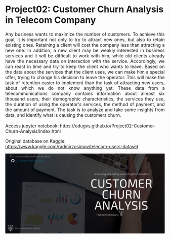 # Project02: Customer Churn Analysis in Telecom Company

<div align="justify">Any business wants to maximize the number of customers. To achieve this goal, it is important not only to try to attract new ones, but also to retain existing ones. Retaining a client will cost the company less than attracting a new one. In addition, a new client may be weakly interested in business services and it will be difficult to work with him, while old clients already have the necessary data on interaction with the service. Accordingly, we can react in time and try to keep the client who wants to leave. Based on the data about the services that the client uses, we can make him a special offer, trying to change his decision to leave the operator. This will make the task of retention easier to implement than the task of attracting new users, about which we do not know anything yet. These data from a telecommunications company contains information about almost six thousand users, their demographic characteristics, the services they use, the duration of using the operator's services, the method of payment, and the amount of payment. The task is to analyze and take some insights from data, and identify what is causing the customers churn. </div>

<br>
Access jupyter notebook: https://edugvs.github.io/Project02-Customer-Churn-Analysis/index.html


Original database on Kaggle: https://www.kaggle.com/radmirzosimov/telecom-users-dataset

![GitHub Logo](img/readme.png)

